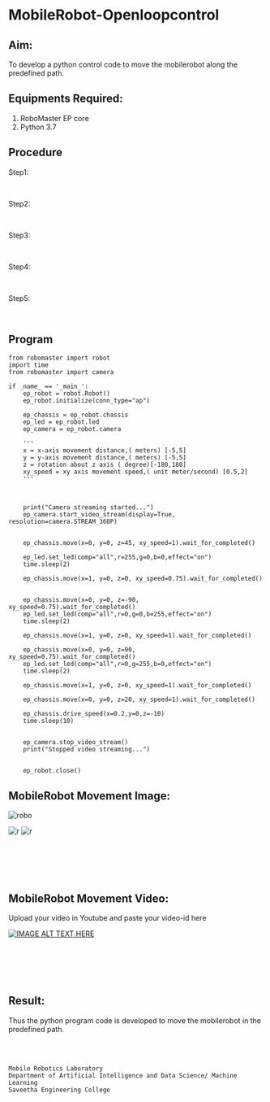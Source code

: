 # MobileRobot-Openloopcontrol
## Aim:

To develop a python control code to move the mobilerobot along the predefined path.

## Equipments Required:
1. RoboMaster EP core
2. Python 3.7

## Procedure

Step1:

<br/>

Step2:

<br/>

Step3:

<br/>

Step4:

<br/>

Step5:

<br/>

## Program
```
from robomaster import robot
import time
from robomaster import camera

if _name_ == '_main_':
    ep_robot = robot.Robot()
    ep_robot.initialize(conn_type="ap")

    ep_chassis = ep_robot.chassis
    ep_led = ep_robot.led
    ep_camera = ep_robot.camera

    '''
    x = x-axis movement distance,( meters) [-5,5]
    y = y-axis movement distance,( meters) [-5,5]
    z = rotation about z axis ( degree)[-180,180]
    xy_speed = xy axis movement speed,( unit meter/second) [0.5,2]
    '''

   

    print("Camera streaming started...")
    ep_camera.start_video_stream(display=True, resolution=camera.STREAM_360P)  


    ep_chassis.move(x=0, y=0, z=45, xy_speed=1).wait_for_completed()

    ep_led.set_led(comp="all",r=255,g=0,b=0,effect="on")   
    time.sleep(2)

    ep_chassis.move(x=1, y=0, z=0, xy_speed=0.75).wait_for_completed()

    
    ep_chassis.move(x=0, y=0, z=-90, xy_speed=0.75).wait_for_completed()
    ep_led.set_led(comp="all",r=0,g=0,b=255,effect="on")   
    time.sleep(2)

    ep_chassis.move(x=1, y=0, z=0, xy_speed=1).wait_for_completed()

    ep_chassis.move(x=0, y=0, z=90, xy_speed=0.75).wait_for_completed()
    ep_led.set_led(comp="all",r=0,g=255,b=0,effect="on")   
    time.sleep(2)

    ep_chassis.move(x=1, y=0, z=0, xy_speed=1).wait_for_completed()

    ep_chassis.move(x=0, y=0, z=20, xy_speed=1).wait_for_completed()

    ep_chassis.drive_speed(x=0.2,y=0,z=-10)
    time.sleep(10)

   
    ep_camera.stop_video_stream()
    print("Stopped video streaming...")   

   
    ep_robot.close()
```

## MobileRobot Movement Image:

![robo](./img/robomaster.png)

![r](robo_1.png) ![r](robo_2.png)


<br/>
<br/>
<br/>
<br/>

## MobileRobot Movement Video:

Upload your video in Youtube and paste your video-id here

[![IMAGE ALT TEXT HERE](https://img.youtube.com/vi/https://youtu.be/lL-Dpng6I4U/0.jpg)](https://www.youtube.com/watch?v=https://youtu.be/lL-Dpng6I4U)

<br/>
<br/>
<br/>
<br/>

## Result:
Thus the python program code is developed to move the mobilerobot in the predefined path.


<br/>
<br/>

```
Mobile Robotics Laboratory
Department of Artificial Intelligence and Data Science/ Machine Learning
Saveetha Engineering College
```
